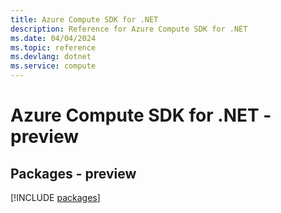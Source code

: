 ```yaml
---
title: Azure Compute SDK for .NET
description: Reference for Azure Compute SDK for .NET
ms.date: 04/04/2024
ms.topic: reference
ms.devlang: dotnet
ms.service: compute
---
```

# Azure Compute SDK for .NET - preview
## Packages - preview
[!INCLUDE [packages](compute-index.md)]